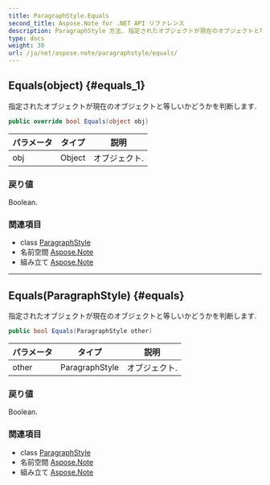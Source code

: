 ```yaml
---
title: ParagraphStyle.Equals
second_title: Aspose.Note for .NET API リファレンス
description: ParagraphStyle 方法. 指定されたオブジェクトが現在のオブジェクトと等しいかどうかを判断します.
type: docs
weight: 30
url: /ja/net/aspose.note/paragraphstyle/equals/
---
```

## Equals(object) {#equals_1}

指定されたオブジェクトが現在のオブジェクトと等しいかどうかを判断します.

```csharp
public override bool Equals(object obj)
```

| パラメータ | タイプ | 説明 |
| --- | --- | --- |
| obj | Object | オブジェクト. |

### 戻り値

Boolean.

### 関連項目

* class [ParagraphStyle](../)
* 名前空間 [Aspose.Note](../../paragraphstyle/)
* 組み立て [Aspose.Note](../../../)

---

## Equals(ParagraphStyle) {#equals}

指定されたオブジェクトが現在のオブジェクトと等しいかどうかを判断します.

```csharp
public bool Equals(ParagraphStyle other)
```

| パラメータ | タイプ | 説明 |
| --- | --- | --- |
| other | ParagraphStyle | オブジェクト. |

### 戻り値

Boolean.

### 関連項目

* class [ParagraphStyle](../)
* 名前空間 [Aspose.Note](../../paragraphstyle/)
* 組み立て [Aspose.Note](../../../)


